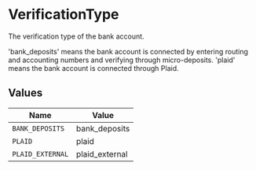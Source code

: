 # VerificationType

The verification type of the bank account.

'bank_deposits' means the bank account is connected by entering routing and accounting numbers and verifying through micro-deposits.
'plaid' means the bank account is connected through Plaid.


## Values

| Name             | Value            |
| ---------------- | ---------------- |
| `BANK_DEPOSITS`  | bank_deposits    |
| `PLAID`          | plaid            |
| `PLAID_EXTERNAL` | plaid_external   |